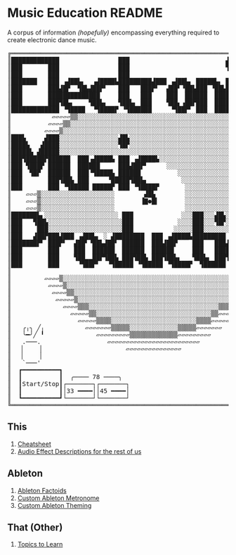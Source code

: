 # Music Education README

A corpus of information _(hopefully)_ encompassing everything required to create electronic dance music.

<pre>
╔════════════════════════════════════════════════════════════════════════════════▚▚▚▚▚▞▞▞▞▞══════════════╗
║█████████████                ███                          ▟█▙                    ◥▒▒▒▒▒▒◤               ║
║███       ███                ███                          ▜█▛                     ◥┌──┐◤                ║
║███       ███                ███                                                   │  │                 ║
║███████   ███ ▗▟██▙▖  ▗▟████▙█████████▟███ ▗▟██▙▖ █████▙▖ ███ ▗▟████▙           ▱▱▱│  │▱▱               ║
║███       ███▟█▛  ▜█▙▟██▛▘   ███   ███▛▘  ▟██▘▝██▙███ ▝██▙███▟██▛▘           ▱▱▱[[[│  │[[▱▱▱            ║
║███       ██████████████     ███   ███    ███  ██████  █████████                 █▙│  │╲    ▱           ║
║███       ███▜█▙▖    ▜██▙▖   ▜██▙▖ ███    ▜██▖▗██▛███  ██████▜██▙          ▱ [   ▜█▙  │ ╲  [[▱          ║
║█████████████ ▝▜████  ▝▜████▛ ▝▜██████     ▝▜██▛▘ ███  ██████ ▝▜████▛      [     ╱▜█▙ │  .───.▱         ║
║           ▱▱▱▱▱▒▒░░░░░░░░░░░░░░░░░░░░░░░░░░░░░░░░░░░░░░░░░▒▒▱▱▱▱▱        ▱[    ▕╱ ▜█▙│╲▕     ▏         ║
║          ▱▱▱▱▒▒░░░░░░░░░░░░░░░░░░░░░░░░░░░░░░░░░░░░░░░░░░░░░▒▒▱▱▱▱           . ▕   ▜█▙ ▕     ▏         ║
║         ▱▱▱▱▒░░░░░░░░░░░░░░░░░░░░░░░░░░░░░░░░░░░░░░░░░░░░░░░░░▒▱▱▱▱      ▱[ ( )▃╲   ▜█▙╱`───'▱         ║
║███▙     ▟███░░░░░░░░░░░░░░░░▟█▙░░░░░░░░░░░░░░░░░░░░░░░░░░░░░░░░▒▱▱▱▱      ▱[ '▟█▙╲   ▜█.   [▱          ║
║████▙   ▟████░░░░░░░░░░░░░░░░▜█▛░░░░░░░░░░░░░░░░░░░░░░░░░░░░░░░░░▒▱▱▱▱      ▱[[▜██▙╲ ╱╱( ) [▱           ║
║█████▙ ▟█████░░░░░░░░░░░░░░░░░░░░░░░░░░░░░░░░░░░░░░░░░░░░░░░░░░░░░▒▱▱▱▱      ┌╱ ▜██▙VV  '  ▱            ║
║███▜█████▛██████  ███▗▟████▙ ███ ▗▟████▙░░░░░░░░░░░░░░░░░░░░░░░░░░░▒▱▱       ▕   ▜█▛[[[[▱▱▱             ║
║███ ▜███▛ ██████  ██████     ███▟██▛▘     ░░░░░░░░░░░░░░░░░░░░░░░░░░▒▱▱      ▕   ▕▀▱▱▱▱▱                ║
║███  ▜█▛  ██████  ███▝▜████▙ ██████          ░░░░░░░░░░░░░░░░░░░░░░░▒▱▱▱     ▕   ▕                      ║
║███       ███▜██▙ ███     ▝█████▜██▙▖         ░░░░░░░░░░░░░░░░░░░░░░▒▱▱▱      ╲   ╲         ╔▁▁▁▁▁▁▁╗   ║
║███       ███ ▝▜█████ █████▛ ███ ▝▜████▛       ░░░░░░░░░░░░░░░░░░░░░░▒▱▱▱      ╲   ╲        ╚▔▔▔▔▔▔▔╝   ║
║    ▱▱▱▒░░░░░░░░░░░░░░░░░░░░        ▟█▙        ░░░░░░░░░░░░░░░░░░░░░░▒▱▱▱       ╲   ╲       ▁▁▁▁▁▁▁▁▁   ║
║    ▱▱▱▒░░░░░░░░░░░░░░░░░░░░       ▐▇●█▍       ░░░░░░░░░░░░░░░░░░░░░░▒▱▱▱        ╲   ╲     ▕░░░░░░░░░▏  ║
║    ▱▱▱▒░░░░░░░░░░░░░░░░░░░░                   ░░░░░░░░░░░░░░░░░░░░░░▒▱▱          ▏   ▏    ▕░░░░░▜▛░░▏  ║
║███████▙▖░░░░░░░░░░░░░░░░░░░░ ███             ░░░███░░░▟█▙░░░░░░░░░░░▒▱▱         ╱   ╱  0■┐▕░░░░░▐▌░░▏  ║
║███   ▜██▙░░░░░░░░░░░░░░░░░░░░███            ░░░░███░░░▜█▛░░░░░░░░░░░▒▱▱▱       ╱   ╱     ┤▕░░░░░▐▌░░▏  ║
║███    ███░░░░░░░░░░░░░░░░░░░░███           ░░░░░███░░░░░░░░░░░░░░░░▒▱▱▱       ╱   ╱      ┤▕░░░░░▜▛░░▏  ║
║███   ▟██▛███▟███ ▗▟██▙▖ ░ ▟████████  ███ ▗▟████▙█████████ ▗▟██▙▖ █████▙▖     ╱   ╱     2■┤▕░░░░░▐▌░░▏  ║
║███████▛▘ ███▛▘  ▟██▘▝██▙▟██▘ ██████  ███▟██▛    ███   ███▟██▘▝██▙███ ▝██▙   ╱   ╱        ┤▕░░░░░▐▌░░▏  ║
║███       ███    ███  ██████  ██████  ██████     ███   ██████  ██████  ███  ╱   ╱         ┤▕░░░░░▜▛░░▏  ║
║███       ███    ▜██▂▂██▛▜██▙ ███▜██▙ ███▜██▙▖   ▜██▙▖ ███▜██▂▂██▛███  ███  ▞▓ ╱        3■┤▕░░░░░▐▌░░▏  ║
║███       ███     ▝▜██▛▘  ▝▜█████ ▝▜█████ ▝▜████▛  ▜██████ ▝▜██▛▘ ███  ███  ▓▞╱    ┏ ▁▁▁  ┤▕░░░░▒▒▒▒░▏  ║
║                                                                            ▞╱   ┌─┨▕□□□▏ ┤▕░░░░▅▅▅▅░▏  ║
║         ▱▱▱▱▒░░░░░░░░░░░░░░░░░░░░░░░░░░░░░░░░░░░░░░░░░░░░░░░░░▒▱▱▱▱    ╱▞▓▞╱    │ ┗ ▔▔▔4■┤▕░░░░▒▒▒▒░▏  ║
║          ▱▱▱▱▒░░░░░░░░░░░░░░░░░░░░░░░░░░░░░░░░░░░░░░░░░░░░░░░▒▱▱▱▱    ╱▞▓▞╱     │        ┤▕░░░░░▜▛░░▏  ║
║           ▱▱▱▱▒▒░░░░░░░░░░░░░░░░░░░░░░░░░░░░░░░░░░░░░░░░░░░▒▒▱▱▱▱    ╱▟▓▞╱      │        ┤▕░░░░░▐▌░░▏  ║
║            ▱▱▱▱▱▒░░░░░░░░░░░░░░░░░░░░░░░░░░░░░░░░░░░░░░░░░▒▱▱▱▱▱    ▞▟▓▓▞       │      5■┤▕░░░░░▐▌░░▏  ║
║              ▱▱▱▱▒▒▒░░░░░░░░░░░░░░░░░░░░░░░░░░░░░░░░░░░▒▒▒▱▱▱▱      │▓▓▓│       │        ┤▕░░░░░▜▛░░▏  ║
║                ▱▱▱▱▱▒▒░░░░░░░░░░░░░░░░░░░░░░░░░░░░░░░▒▒▱▱▱▱▱        │▓▓▓│       │        ┤▕░░░░░▐▌░░▏  ║
║                  ▱▱▱▱▱▒▒▒▒░░░░░░░░░░░░░░░░░░░░░░░▒▒▒▒▱▱▱▱▱          └╮▓╭┘       │      6■┤▕░░░░░▐▌░░▏  ║
║   ╭╷╮ ╱╷           ▱▱▱▱▱▱▱▒▒▒▒▒░░░░░░░░░░░░░▒▒▒▒▒▱▱▱▱▱▱▱             ░░░░░      │        ┤▕░░░░░▜▛░░▏  ║
║   ╰━╯╱ ╹              ▱▱▱▱▱▱▱▱▱▒▒▒▒▒▒▒▒▒▒▒▒▒▱▱▱▱▱▱▱▱▱               ▓▓▓▓▓▛     .─.       ┤▕░░░░░▐▌░░▏  ║
║   .───.                  ▱▱▱▱▱▱▱▱▱▱▱▱▱▱▱▱▱▱▱▱▱▱▱▱▱                ▐▓▓▓▓▓▛     (   )    7■┤▕░░░░░▐▌░░▏  ║
║  ▕     ▏                      ▱▱▱▱▱▱▱▱▱▱▱▱▱▱▱                    ▗▟█▓▓▛        `─'       ┤▕░░░░░▜▛░░▏  ║
║  ▕     ▏                                                        ▓▓▃▒▒▟▋       Reset      ┤▕░░░░░▐▌░░▏  ║
║   `───'                                                         ▓▚/▞▚▞▋                8■┘▕░░░░░▐▌░░▏  ║
║  ┏━━━━━━━━━━┓                                                     ▓▓█▀▘                   ▕░░░░░▐▌░░▏  ║
║  ┃          ┃  ╭──── 78 ────╮                                                             ▕░░░░░▟▋░░▏  ║
║  ┃Start/Stop┃┌───────┐┌───────┐                                                           ▕░░░░░░░░░▏  ║
║  ┃          ┃│33 ━━━━││45 ━━━━│                                                            ▔▔▔▔▔▔▔▔▔   ║
║  ┗━━━━━━━━━━┛└───────┘└───────┘                                                                        ║
╚════════════════════════════════════════════════════════════════════════════════════════════════════════╝
</pre>

## This

1. [Cheatsheet](./docs/informal-audio-effects-descriptions.md)
2. [Audio Effect Descriptions for the rest of us](./docs/informal-audio-effects-descriptions.md)

## Ableton

1. [Ableton Factoids](./docs/ableton_factoids.md)
1. [Custom Ableton Metronome](./docs/ableton/custom_ableton_metronomes.md)
1. [Custom Ableton Theming](./docs/ableton/theming/ableton-theming.md)

## That (Other)

1. [Topics to Learn](./docs/topics.md)
